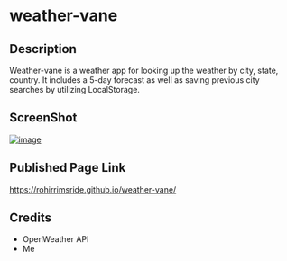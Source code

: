 # weather-vane

## Description
Weather-vane is a weather app for looking up the weather by city, state, country.  It includes a 5-day forecast as well as saving previous city searches by utilizing LocalStorage.  

## ScreenShot

[![image](https://user-images.githubusercontent.com/96882225/173377978-acd23fb4-2bca-4fff-969a-9f81149aa1d7.png)](https://rohirrimsride.github.io/weather-vane/)


## Published Page Link

https://rohirrimsride.github.io/weather-vane/

## Credits

- OpenWeather API
- Me
